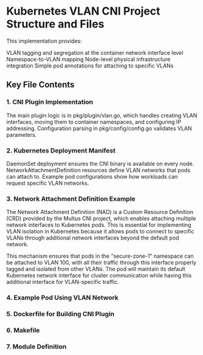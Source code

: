 # Kubernetes VLAN CNI Project Structure and Files


This implementation provides:

VLAN tagging and segregation at the container network interface level
Namespace-to-VLAN mapping
Node-level physical infrastructure integration
Simple pod annotations for attaching to specific VLANs


## Key File Contents

### 1. CNI Plugin Implementation

The main plugin logic is in pkg/plugin/vlan.go, which handles creating VLAN interfaces, moving them to container namespaces, and configuring IP addressing.
Configuration parsing in pkg/config/config.go validates VLAN parameters.

### 2. Kubernetes Deployment Manifest

DaemonSet deployment ensures the CNI binary is available on every node.
NetworkAttachmentDefinition resources define VLAN networks that pods can attach to.
Example pod configurations show how workloads can request specific VLAN networks.


### 3. Network Attachment Definition Example

The Network Attachment Definition (NAD) is a Custom Resource Definition (CRD) provided by the Multus CNI project, which enables attaching multiple network interfaces to Kubernetes pods. This is essential for implementing VLAN isolation in Kubernetes because it allows pods to connect to specific VLANs through additional network interfaces beyond the default pod network.

This mechanism ensures that pods in the "secure-zone-1" namespace can be attached to VLAN 100, with all their traffic through this interface properly tagged and isolated from other VLANs. The pod will maintain its default Kubernetes network interface for cluster communication while having this additional interface for VLAN-specific traffic.

### 4. Example Pod Using VLAN Network



### 5. Dockerfile for Building CNI Plugin


### 6. Makefile


### 7. Module Definition

